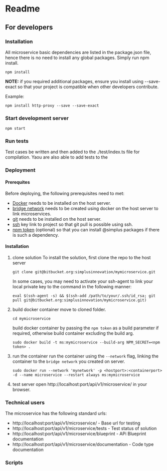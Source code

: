 # Readme

## For developers

### Installation

All microservice basic dependencies are listed in the package.json file, hence there is no need to install any global packages. Simply run npm install.

```
npm install
```

**NOTE:** if you required additional packages, ensure you install using --save-exact so that your project is compatible when other developers contribute.

Example:

```
npm install http-proxy --save --save-exact
```

### Start development server
```
npm start
```

### Run tests

Test cases be written and then added to the ./test/index.ts file for compilation.
Yaou are also able to add tests to the

### Deployment

#### Prerequites
Before deploying, the following prerequisites need to met:

* [Docker](https://docs.docker.com/install/) needs to be installed on the host server.
* [bridge network](https://docs.docker.com/engine/reference/commandline/network_create/) needs to be created using docker on the host server to link microservices.
* [git](https://gist.github.com/derhuerst/1b15ff4652a867391f03) needs to be installed on the host server.
* [ssh](https://confluence.atlassian.com/bitbucketserver/creating-ssh-keys-776639788.html) key link to project so that git pull is possible using ssh.
* [npm token](https://docs.npmjs.com/files/npmrc) (optional) so that you can install @simplus packages if there is such a dependency.

#### Installation
1. clone solution
    To install the solution, first clone the repo to the host server
    ```
    git clone git@bitbucket.org:simplusinnovation/mymicroservice.git
    ```
    In some cases, you may need to activate your ssh-agent to link your local private key to the command in the following manner:
    ```
    eval $(ssh-agent -s) && $(ssh-add /path/to/your/.ssh/id_rsa; git pull git@bitbucket.org:simplusinnovation/mymicroservice.git)
    ```

2. build docker container
    move to cloned folder.
    ```
    cd mymicroservice
    ```
    build docker container by passing the `npm token` as a build parameter if required, otherwise build container excluding the build arg.
    ```
    sudo docker build -t ms:mymicroservice --build-arg NPM_SECRET=<npm token> .
    ```
3. run the container
    run the container using the `--network` flag, linking the container to the `bridge network` you created on server.
    ```
    sudo docker run --network 'mynetwork' -p <hostport>:<containerport> -d --name microservice --restart always ms:mymicroservice
    ```
4. test server
    open http://localhost:port/api/v1/microservice/ in your browser.

### Technical users

The microservice has the following standard urls:

* http://localhost:port/api/v1/microservice/                           - Base url for testing
* http://localhost:port/api/v1/microservice/tests                      - Test status of solution
* http://localhost:port/api/v1/microservice/blueprint                  - APi Blueprint documentation
* http://localhost:port/api/v1/microservice/documentation              - Code type documentation


### Scripts


